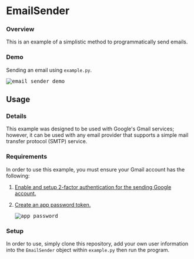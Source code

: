 # EmailSender

### Overview
This is an example of a simplistic method to programmatically send emails. 

### Demo
Sending an email using `example.py`.
  
<kbd>![email_sender_demo](https://user-images.githubusercontent.com/80125540/229266686-6912a077-b723-48f6-b489-c2716a2386d6.gif)</kbd>

## Usage

### Details
This example was designed to be used with Google's Gmail services; however, it can be used with any email provider that supports a simple mail transfer protocol (SMTP) service. 

### Requirements
In order to use this example, you must ensure your Gmail account has the following:

1. [Enable and setup 2-factor authentication for the sending Google account.](https://myaccount.google.com/signinoptions/two-step-verification)
2. [Create an app password token.](https://myaccount.google.com/apppasswords?pli=1&rapt=AEjHL4MUYHZvt52WlayzzitgwWff42mz649CZMzznXsuSbqr8xPTUlvmQQmUKFvaSg3IhN5hKn58CiCKryu8XoAGkx9C8sRDPA) 
      
    <kbd>![app_password](https://user-images.githubusercontent.com/80125540/229267297-c92fa7cc-6fe9-4484-8c3e-b547b92b6d2d.gif)</kbd>

### Setup
In order to use, simply clone this repository, add your own user information into the `EmailSender` object within `example.py` then run the program.


